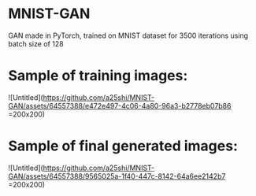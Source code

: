 # MNIST-GAN
GAN made in PyTorch, trained on MNIST dataset for 3500 iterations using batch size of 128

# Sample of training images:

![Untitled](https://github.com/a25shi/MNIST-GAN/assets/64557388/e472e497-4c06-4a80-96a3-b2778eb07b86 =200x200)

# Sample of final generated images:

![Untitled](https://github.com/a25shi/MNIST-GAN/assets/64557388/9565025a-1f40-447c-8142-64a6ee2142b7 =200x200)




